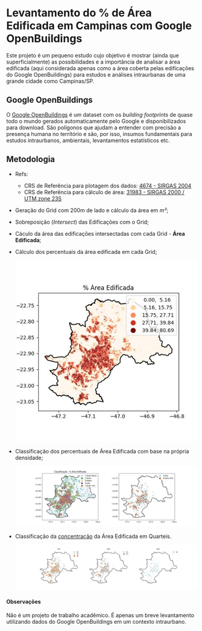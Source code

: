 # Levantamento do % de Área Edificada em Campinas com Google OpenBuildings

Este projeto é um pequeno estudo cujo objetivo é mostrar (ainda que superficialmente) as possibilidades e a importância de analisar a área edificada (aqui considerada apenas como a área coberta pelas edificações do Google OpenBuildings) para estudos e análises intraurbanas de uma grande cidade como Campinas/SP.

## Google OpenBuildings

O [Google OpenBuildings](https://sites.research.google/open-buildings/) é um dataset com os *building footprints* de quase todo o mundo gerados automaticamente pelo Google e disponibilizados para download. São polígonos que ajudam a entender com precisão a presença humana no território e são, por isso, insumos fundamentais para estudos intraurbanos, ambientais, levantamentos estatísticos etc.

## Metodologia
* Refs:
    * CRS de Referência para plotagem dos dados: [4674 - SIRGAS 2004](https://epsg.io/4674)
    * CRS de Referência para cálculo de área: [31983 - SIRGAS 2000 / UTM zone 23S](https://epsg.io/31983)

* Geração do Grid com 200m de lado e cálculo da área em *m²*;
* Sobreposição (*Intersect*) das Edificações com o Grid;
* Cáculo da área das edificações intersectadas com cada Grid - **Área Edificada**;
* Cálculo dos percentuais da área edificada em cada Grid;


    ![% Área Edificada](img/perc_area_edificada.jpg)
* Classificação dos percentuais de Área Edificada com base na própria densidade;


    ![Class - % Área Edificada](img/class_perc_area_edificada.jpg)
* Classificação da [concentração](https://www.embrapa.br/macrologistica/como-fizemos/analise-da-producao) da Área Edificada em Quarteis.


    ![Quarteis - % Área Edificada](img/class_quarteis_area_edificada.jpg)


#### Observações
Não é um projeto de trabalho acadêmico. É apenas um breve levantamento utilizando dados do Google OpenBuildings em um contexto intraurbano.